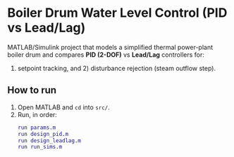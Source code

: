 # Boiler Drum Water Level Control (PID vs Lead/Lag)

MATLAB/Simulink project that models a simplified thermal power-plant boiler drum
and compares **PID (2-DOF)** vs **Lead/Lag** controllers for:
1) setpoint tracking, and 2) disturbance rejection (steam outflow step).

## How to run
1. Open MATLAB and `cd` into `src/`.
2. Run, in order:
   ```matlab
   run params.m
   run design_pid.m
   run design_leadlag.m
   run run_sims.m
